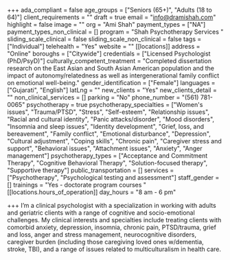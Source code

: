 +++
ada_compliant = false
age_groups = ["Seniors (65+)", "Adults (18 to 64)"]
client_requirements = ""
draft = true
email = "info@dramishah.com"
highlight = false
image = ""
org = "Ami Shah"
payment_types = ["NA"]
payment_types_non_clinical = []
program = "Shah Psychotherapy Services "
sliding_scale_clinical = false
sliding_scale_non_clinical = false
tags = ["Individual"]
telehealth = "Yes"
website = ""
[[locations]]
address = "Online"
boroughs = ["Citywide"]
credentials = ["Licensed Psychologist (PhD/PsyD)"]
culturally_competent_treatment = "Completed dissertation research on the East Asian and South Asian American population and the impact of autonomy/relatedness as well as intergenerational family conflict on emotional well-being."
gender_identification = ["Female"]
languages = ["Gujarati", "English"]
latLng = ""
new_clients = "Yes"
new_clients_detail = ""
non_clinical_services = []
parking = "No"
phone_number = "‪(561) 781-0065"
psychotherapy = true
psychotherapy_specialties = ["Women's issues", "Trauma/PTSD", "Stress", "Self-esteem", "Relationship issues", "Racial and cultural identity", "Panic attacks/disorder", "Mood disorders", "Insomnia and sleep issues", "Identity development", "Grief, loss, and bereavement", "Family conflict", "Emotional disturbance", "Depression", "Cultural adjustment", "Coping skills", "Chronic pain", "Caregiver stress and support", "Behavioral issues", "Attachment issues", "Anxiety", "Anger management"]
psychotherapy_types = ["Acceptance and Commitment Therapy", "Cognitive Behavioral Therapy", "Solution-focused therapy", "Supportive therapy"]
public_transportation = []
services = ["Psychotherapy", "Psychological testing and assessment"]
staff_gender = []
trainings = "Yes - doctorate program courses "
[[locations.hours_of_operation]]
day_hours = "8 am - 6 pm"

+++
I’m a clinical psychologist with a specialization in working with adults and geriatric clients with a range of cognitive and socio-emotional challenges. My clinical interests and specialties include treating clients with comorbid anxiety, depression, insomnia, chronic pain, PTSD/trauma, grief and loss, anger and stress management, neurocognitive disorders, caregiver burden (including those caregiving loved ones w/dementia, stroke, TBI), and a range of issues related to multiculturalism in health care.